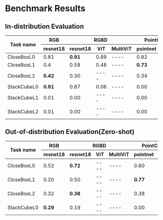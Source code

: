 # Benchmark Results

## In-distribution Evaluation

<table>
  <thead>
    <tr>
      <th rowspan="2">Task name</th>
      <th>RGB</th>
      <th colspan="3"><center>RGBD</center></th>
      <th colspan="2">PointCloud</th>
    </tr>
    <tr>
      <th>resnet18</th>
      <th>resnet18</th>
      <th>ViT</th>
      <th>MultiViT</th>
      <th>pointnet</th>
      <th>spUnet</th>
    </tr>
  </thead>
  <tbody>
    <tr>
      <td>CloseBoxL0</td>
      <td>0.81</td>
      <td><b>0.91 </b></td>
      <td>0.89</td>
      <td>----</td>
      <td>0.82</td>
      <td>0.92</td>
    </tr>
    <tr>
      <td>CloseBoxL1</td>
      <td>0.4</td>
      <td>0.58</td>
      <td>0.48</td>
      <td>----</td>
      <td><b>0.73</b></td>
      <td>0.88</td>
    </tr>
    <tr>
      <td>CloseBoxL2</td>
      <td><b>0.42</b></td>
      <td>0.30</td>
      <td>----</td>
      <td>----</td>
      <td>0.34</td>
      <td>----</td>
    </tr>
    <tr>
      <td>StackCubeL0</td>
      <td><b>0.91</b></td>
      <td>0.87</td>
      <td>0.06</td>
      <td>----</td>
      <td>0.00</td>
      <td>0.00</td>
    </tr>
    <tr>
      <td>StackCubeL1</td>
      <td>0.01</td>
      <td>0.00</td>
      <td>----</td>
      <td>----</td>
      <td>0.00</td>
      <td>0.00</td>
    </tr>
    <tr>
      <td>StackCubeL2</td>
      <td>0.01</td>
      <td>0.00</td>
      <td>----</td>
      <td>----</td>
      <td>0.00</td>
      <td>0.00</td>
    </tr>
  </tbody>
</table>

## Out-of-distribution Evaluation(Zero-shot)

<table>
  <thead>
    <tr>
      <th rowspan="2">Task name</th>
      <th>RGB</th>
      <th colspan="3"><center>RGBD</center></th>
      <th colspan="2">PointCloud</th>
    </tr>
    <tr>
      <th>resnet18</th>
      <th>resnet18</th>
      <th>ViT</th>
      <th>MultiViT</th>
      <th>pointnet</th>
      <th>spUnet</th>
    </tr>
  </thead>
  <tbody>
    <tr>
      <td>CloseBoxL0</td>
      <td>0.52</td>
      <td><b>0.72</b></td>
      <td>----</td>
      <td>----</td>
      <td>0.60</td>
      <td>0.94</td>
    </tr>
    <tr>
      <td>CloseBoxL1</td>
      <td>0.20</td>
      <td>0.50</td>
      <td>----</td>
      <td>----</td>
      <td><b>0.77</b></td>
      <td>0.88</td>
    </tr>
    <tr>
      <td>CloseBoxL2</td>
      <td>0.32</td>
      <td><b>0.38</b></td>
      <td>----</td>
      <td>----</td>
      <td>0.38</td>
      <td>----</td>
    </tr>
    <tr>
      <td>StackCubeL0</td>
      <td><b>0.29</b></td>
      <td>0.19</td>
      <td>----</td>
      <td>----</td>
      <td>0.00</td>
      <td>0.00</td>
    </tr>

  </tbody>
</table>
